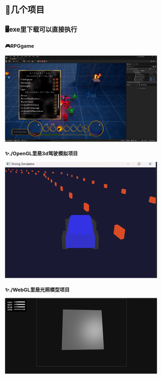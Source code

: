 # 🚀几个项目
## 🖥️exe里下载可以直接执行
### 🎮RPGgame
![Game](RPGgame.png)
### ✨./OpenGL里是3d驾驶模拟项目
![3d驾驶模拟](3DCar.png)
### ✨./WebGL里是光照模型项目
![光照模型](Bllin_phong.png)

